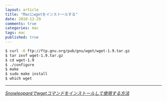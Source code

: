 ```yaml
---
layout: article
title: "Macにwgetをインストールする"
date: 2010-12-29
comments: true
categories: mac
tags: mac
published: true
---
```


~~~ sh
$ curl -O ftp://ftp.gnu.org/pub/gnu/wget/wget-1.9.tar.gz
$ tar zxvf wget-1.9.tar.gz
$ cd wget-1.9
$ ./configure
$ make
$ sudo make install
$ which wget
~~~

* * *

<cite>[Snowleopardでwgetコマンドをインストールして使用する方法](http://d.hatena.ne.jp/qloog/20100410/1270827611)</cite>
